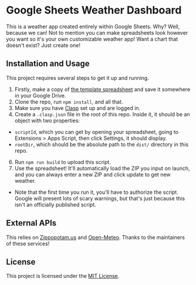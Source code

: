 # Google Sheets Weather Dashboard
This is a weather app created entirely within Google Sheets. Why? Well, because we can! Not to mention you can make spreadsheets look however you want so it's your own customizable weather app! Want a chart that doesn't exist? Just create one!

## Installation and Usage
This project requires several steps to get it up and running. 
1. Firstly, make a copy of [the template spreadsheet](https://docs.google.com/spreadsheets/d/1GiUcfSWQMCAxjBuimgX5b03_4uphjIClsd7G2R2KFRM/edit?pli=1&gid=0#gid=0) and save it somewhere in your Google Drive.
2. Clone the repo, run `npm install`, and all that.
3. Make sure you have [Clasp](https://github.com/google/clasp) set up and are logged in.
4. Create a `.clasp.json` file in the root of this repo. Inside it, it should be an object with two properties:
  - `scriptId`, which you can get by opening your spreadsheet, going to Extensions > Apps Script, then click Settings, it should display.
  - `rootDir`, which should be the absolute path to the `dist/` directory in this repo.
6. Run `npm run build` to upload this script.
7. Use the spreadsheet! It'll automatically load the ZIP you input on launch, and you can always enter a new ZIP and click update to get new weather.
  - Note that the first time you run it, you'll have to authorize the script. Google will present lots of scary warnings, but that's just because this isn't an officially published script.
## External APIs
This relies on [Zippopotam.us](https://zippopotam.us) and [Open-Meteo](https://open-meteo.com). Thanks to the maintainers of these services!

## License
This project is licensed under the [MIT License](LICENSE).
